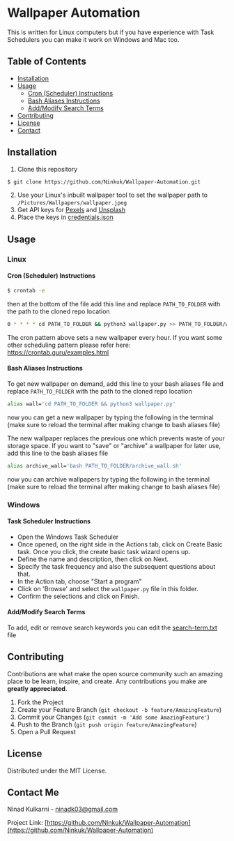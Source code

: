 # Wallpaper Automation
This is written for Linux computers but if you have experience with Task Schedulers you can make it work on Windows and Mac too.

## Table of Contents
* [Installation](#installation)
* [Usage](#usage)
  * [Cron (Scheduler) Instructions](#cron-scheduler-instructions)
  * [Bash Aliases Instructions](#bash-aliases-instructions)
  * [Add/Modify Search Terms](#addmodify-search-terms)
* [Contributing](#contributing)
* [License](#license)
* [Contact](#contact-me)

## Installation
1. Clone this repository
```bash
$ git clone https://github.com/Ninkuk/Wallpaper-Automation.git
```
2. Use your Linux's inbuilt wallpaper tool to set the wallpaper path to `/Pictures/Wallpapers/wallpaper.jpeg`
3. Get API keys for [Pexels](https://www.pexels.com/api/) and [Unsplash](https://unsplash.com/developers)
4. Place the keys in [credentials.json](credentials.json)

## Usage
### Linux
#### Cron (Scheduler) Instructions
```bash
$ crontab -e
```
then at the bottom of the file add this line and replace `PATH_TO_FOLDER` with the path to the cloned repo location
```bash
0 * * * * cd PATH_TO_FOLDER && python3 wallpaper.py >> PATH_TO_FOLDER/wallpaper.log 2>&1
```

The cron pattern above sets a new wallpaper every hour. If you want some other scheduling pattern please refer here: https://crontab.guru/examples.html

#### Bash Aliases Instructions

To get new wallpaper on demand, add this line to your bash aliases file and replace `PATH_TO_FOLDER` with the path to the cloned repo location
```bash
alias wall='cd PATH_TO_FOLDER && python3 wallpaper.py'
```
now you can get a new wallpaper by typing the following in the terminal (make sure to reload the terminal after making change to bash aliases file)

The new wallpaper replaces the previous one which prevents waste of your storage space. If you want to "save" or "archive" a wallpaper for later use, add this line to the bash aliases file
```bash
alias archive_wall='bash PATH_TO_FOLDER/archive_wall.sh'
```
now you can archive wallpapers by typing the following in the terminal (make sure to reload the terminal after making change to bash aliases file)

### Windows
#### Task Scheduler Instructions
 - Open the Windows Task Scheduler
 - Once opened, on the right side in the Actions tab, click on Create Basic task. Once you click, the create basic task wizard opens up.
 - Define the name and description, then click on Next.
 - Specify the task frequency and also the subsequent questions about that.
 - In the Action tab, choose "Start a program"
 - Click on 'Browse' and select the `wallpaper.py` file in this folder.
 - Confirm the selections and click on Finish.

#### Add/Modify Search Terms
To add, edit or remove search keywords you can edit the [search-term.txt](search-terms.txt) file

## Contributing
Contributions are what make the open source community such an amazing place to be learn, inspire, and create. Any contributions you make are **greatly appreciated**.

1. Fork the Project
2. Create your Feature Branch (`git checkout -b feature/AmazingFeature`)
3. Commit your Changes (`git commit -m 'Add some AmazingFeature'`)
4. Push to the Branch (`git push origin feature/AmazingFeature`)
5. Open a Pull Request

## License
Distributed under the MIT License.

## Contact Me
Ninad Kulkarni - ninadk03@gmail.com

Project Link: [https://github.com/Ninkuk/Wallpaper-Automation](https://github.com/Ninkuk/Wallpaper-Automation)